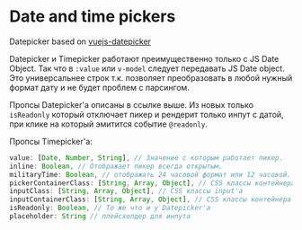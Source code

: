 # Date and time pickers

Datepicker based on [vuejs-datepicker](https://github.com/charliekassel/vuejs-datepicker)

Datepicker и Timepicker работают преимущественно только с JS Date Object. Так что в `:value` или `v-model` следует передавать JS Date object. Это универсальнее строк т.к. позволяет преобразовать в любой нужный формат дату и не будет проблем с парсингом.

Пропсы Datepicker'а описаны в ссылке выше. Из новых только `isReadonly` который отключает пикер и рендерит только инпут с датой, при клике на который эмитится событие `@readonly`.

Пропсы Timepicker'а:
```js
value: [Date, Number, String], // Значение с которым работает пикер.
inline: Boolean, // Отображает пикер всегда открытым.
militaryTime: Boolean, // отображать 24 часовой формат или 12 часовой.
pickerContainerClass: [String, Array, Object], // CSS классы контейнера
inputClass: [String, Array, Object], // CSS классы input'а
inputContainerClass: [String, Array, Object], // CSS классы контейнера для input'а
isReadonly: Boolean, // То же что и у Datepicker'а
placeholder: String // плейсхолдер для инпута
```
